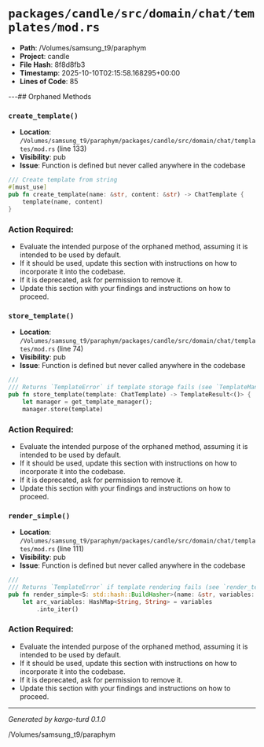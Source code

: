 # `packages/candle/src/domain/chat/templates/mod.rs`

- **Path**: /Volumes/samsung_t9/paraphym
- **Project**: candle
- **File Hash**: 8f8d8fb3  
- **Timestamp**: 2025-10-10T02:15:58.168295+00:00  
- **Lines of Code**: 85

---## Orphaned Methods


### `create_template()`

- **Location**: `/Volumes/samsung_t9/paraphym/packages/candle/src/domain/chat/templates/mod.rs` (line 133)
- **Visibility**: pub
- **Issue**: Function is defined but never called anywhere in the codebase

```rust
/// Create template from string
#[must_use]
pub fn create_template(name: &str, content: &str) -> ChatTemplate {
    template(name, content)
}
```

### Action Required:

- Evaluate the intended purpose of the orphaned method, assuming it is intended to be used by default.
- If it should be used, update this section with instructions on how to incorporate it into the codebase.
- If it is deprecated, ask for permission to remove it.
- Update this section with your findings and instructions on how to proceed.


### `store_template()`

- **Location**: `/Volumes/samsung_t9/paraphym/packages/candle/src/domain/chat/templates/mod.rs` (line 74)
- **Visibility**: pub
- **Issue**: Function is defined but never called anywhere in the codebase

```rust
///
/// Returns `TemplateError` if template storage fails (see `TemplateManager::store`)
pub fn store_template(template: ChatTemplate) -> TemplateResult<()> {
    let manager = get_template_manager();
    manager.store(template)
```

### Action Required:

- Evaluate the intended purpose of the orphaned method, assuming it is intended to be used by default.
- If it should be used, update this section with instructions on how to incorporate it into the codebase.
- If it is deprecated, ask for permission to remove it.
- Update this section with your findings and instructions on how to proceed.


### `render_simple()`

- **Location**: `/Volumes/samsung_t9/paraphym/packages/candle/src/domain/chat/templates/mod.rs` (line 111)
- **Visibility**: pub
- **Issue**: Function is defined but never called anywhere in the codebase

```rust
///
/// Returns `TemplateError` if template rendering fails (see `render_template`)
pub fn render_simple<S: std::hash::BuildHasher>(name: &str, variables: HashMap<&str, &str, S>) -> TemplateResult<String> {
    let arc_variables: HashMap<String, String> = variables
        .into_iter()
```

### Action Required:

- Evaluate the intended purpose of the orphaned method, assuming it is intended to be used by default.
- If it should be used, update this section with instructions on how to incorporate it into the codebase.
- If it is deprecated, ask for permission to remove it.
- Update this section with your findings and instructions on how to proceed.

---

*Generated by kargo-turd 0.1.0*

/Volumes/samsung_t9/paraphym